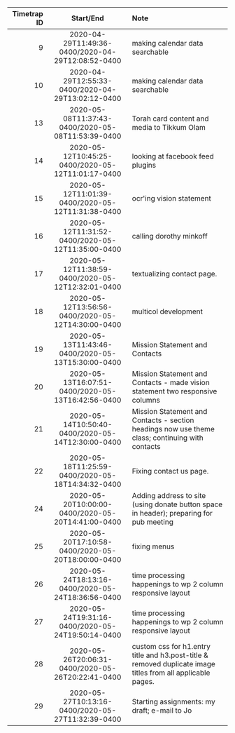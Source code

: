 |Timetrap ID|Start/End|Note|
|----:|:----:|:----|
|9|2020-04-29T11:49:36-0400/2020-04-29T12:08:52-0400|making calendar data searchable|
|10|2020-04-29T12:55:33-0400/2020-04-29T13:02:12-0400|making calendar data searchable|
|13|2020-05-08T11:37:43-0400/2020-05-08T11:53:39-0400|Torah card content and media to Tikkum Olam|
|14|2020-05-12T10:45:25-0400/2020-05-12T11:01:17-0400|looking at facebook feed plugins|
|15|2020-05-12T11:01:39-0400/2020-05-12T11:31:38-0400|ocr'ing vision statement|
|16|2020-05-12T11:31:52-0400/2020-05-12T11:35:00-0400|calling dorothy minkoff|
|17|2020-05-12T11:38:59-0400/2020-05-12T12:32:01-0400|textualizing contact page.|
|18|2020-05-12T13:56:56-0400/2020-05-12T14:30:00-0400|multicol development|
|19|2020-05-13T11:43:46-0400/2020-05-13T15:30:00-0400|Mission Statement and Contacts|
|20|2020-05-13T16:07:51-0400/2020-05-13T16:42:56-0400|Mission Statement and Contacts - made vision statement two responsive columns|
|21|2020-05-14T10:50:40-0400/2020-05-14T12:30:00-0400|Mission Statement and Contacts - section headings now use theme class; continuing with contacts|
|22|2020-05-18T11:25:59-0400/2020-05-18T14:34:32-0400|Fixing contact us page.|
|24|2020-05-20T10:00:00-0400/2020-05-20T14:41:00-0400|Adding address to site (using donate button space in header); preparing for pub meeting|
|25|2020-05-20T17:10:58-0400/2020-05-20T18:00:00-0400|fixing menus|
|26|2020-05-24T18:13:16-0400/2020-05-24T18:36:56-0400|time processing happenings to wp 2 column responsive layout|
|27|2020-05-24T19:31:16-0400/2020-05-24T19:50:14-0400|time processing happenings to wp 2 column responsive layout|
|28|2020-05-26T20:06:31-0400/2020-05-26T20:22:41-0400|custom css for h1.entry title and h3.post-title &amp; removed duplicate image titles from all applicable pages.|
|29|2020-05-27T10:13:16-0400/2020-05-27T11:32:39-0400|Starting assignments: my draft; e-mail to Jo|